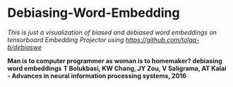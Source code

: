 # Debiasing-Word-Embedding

*This is just a visualization of biased and debiased word embeddings on tensorboard Embedding Projector using https://github.com/tolga-b/debiaswe*

**Man is to computer programmer as woman is to homemaker? debiasing word embeddings**
**T Bolukbasi, KW Chang, JY Zou, V Saligrama, AT Kalai - Advances in neural information processing systems, 2016**
